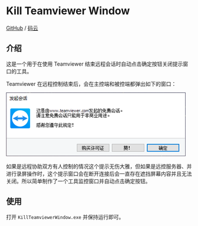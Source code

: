 # Kill Teamviewer Window

[GitHub](https://github.com/richex-cn/KillTeamviewerWindow) / [码云](https://gitee.com/Richex/KillTeamviewerWindow)


## 介绍

这是一个用于在使用 Teamviewer 结束远程会话时自动点击确定按钮关闭提示窗口的工具。

Teamviewer 在远程控制结束后，会在主控端和被控端都弹出如下的窗口：

![](README_assets/1564713203474_71329.png)

如果是远程协助双方有人控制的情况这个提示无伤大雅，但如果是远控服务器、并进行录屏操作时，这个提示窗口会在断开连接后会一直存在遮挡屏幕内容并且无法关闭。所以简单制作了一个工具监控窗口并自动点击确定按钮。


## 使用

打开 `KillTeamviewerWindow.exe` 并保持运行即可。

